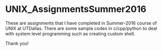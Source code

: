 # UNIX_AssignmentsSummer2016

These are assignments that I have completed in Summer-2016 course of UNIX at UTDallas.
There are some sample codes in c/cpp/python to deal with system level programming such as creating custom shell.

Thank you!
